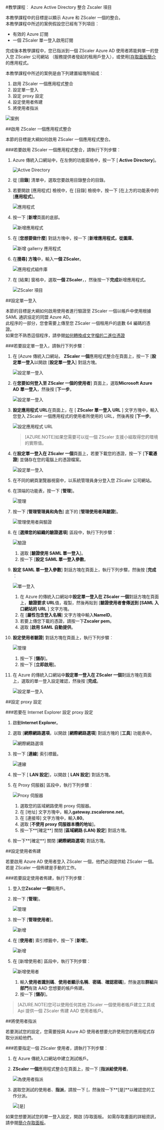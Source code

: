 <properties 
    pageTitle="教學課程︰ Azure Active Directory 整合 Zscaler 一 |Microsoft Azure" 
    description="瞭解如何使用 Zscaler 一個與 Azure Active Directory 啟用單一登入、 自動化佈建和更多 ！。" 
    services="active-directory" 
    authors="jeevansd"  
    documentationCenter="na" 
    manager="femila"/>
<tags 
    ms.service="active-directory" 
    ms.devlang="na" 
    ms.topic="article" 
    ms.tgt_pltfrm="na" 
    ms.workload="identity" 
    ms.date="08/16/2016" 
    ms.author="jeedes" />

#<a name="tutorial-azure-active-directory-integration-with-zscaler-one"></a>教學課程︰ Azure Active Directory 整合 Zscaler 項目

本教學課程中的目標是以顯示 Azure 和 ZScaler 一個的整合。  
 本教學課程中所述的案例假設您已經有下列項目︰  

-   有效的 Azure 訂閱
-   一個 ZScaler 單一登入啟用訂閱  

完成後本教學課程中，您已指派到一個 ZScaler Azure AD 使用者將能夠單一的登入您 ZScaler 公司網站 （服務提供者發起的租用戶登入），或使用[[存取面板簡介](active-directory-saas-access-panel-introduction.md)的應用程式。  

本教學課程中所述的案例是由下列建置組塊所組成︰  

1.  啟用 ZScaler 一個應用程式整合
2.  設定單一登入
3.  設定 proxy 設定
4.  設定使用者佈建
5.  將使用者指派  

![案例](./media/active-directory-saas-zscaler-one-tutorial/IC800214.png "案例")  

##<a name="enabling-the-application-integration-for-zscaler-one"></a>啟用 ZScaler 一個應用程式整合

本節的目標是大綱如何啟用 ZScaler 一個應用程式整合。  

###<a name="to-enable-the-application-integration-for-zscaler-one-perform-the-following-steps"></a>若要啟用 ZScaler 一個應用程式整合，請執行下列步驟︰

1.  Azure 傳統入口網站中，在左側的功能窗格中，按一下 [ **Active Directory**]。  

    ![Active Directory](./media/active-directory-saas-zscaler-one-tutorial/IC700993.png "Active Directory")  

2.  從 [**目錄**] 清單中，選取您要啟用目錄整合的目錄。  

3.  若要開啟 [應用程式] 檢視中，在 [目錄] 檢視中，按一下 [在上方的功能表中的 [**應用程式**]。  

    ![應用程式](./media/active-directory-saas-zscaler-one-tutorial/IC700994.png "應用程式")  

4.  按一下 [**新增**頁面的底部。  

    ![新增應用程式](./media/active-directory-saas-zscaler-one-tutorial/IC749321.png "新增應用程式")  

5.  在 [**您想要做什麼**] 對話方塊中，按一下 [**新增應用程式，從圖庫**。  

    ![新增 gallerry 應用程式](./media/active-directory-saas-zscaler-one-tutorial/IC749322.png "新增 gallerry 應用程式")  

6.  在**搜尋] 方塊**中，輸入**一個 ZScaler**。  

    ![應用程式組件庫](./media/active-directory-saas-zscaler-one-tutorial/IC800215.png "應用程式組件庫")  

7.  在 [結果] 窗格中，選取**一個 ZScaler**，，然後按一下**完成**新增應用程式。  

    ![ZScaler 項目](./media/active-directory-saas-zscaler-one-tutorial/IC800216.png "ZScaler 項目")  

##<a name="configuring-single-sign-on"></a>設定單一登入

本節的目標是大綱如何啟用使用者進行驗證至 ZScaler 一個以帳戶中使用根據 SAML 通訊協定的同盟 Azure AD。  
此程序的一部分，您會需要上傳至您 ZScaler 一個租用戶的底數 64 編碼的憑證。  
如果您不熟悉這個程序，請參閱[如何轉換成文字檔的二進位憑證](http://youtu.be/PlgrzUZ-Y1o)  

###<a name="to-configure-single-sign-on-perform-the-following-steps"></a>若要設定單一登入，請執行下列步驟︰

1.  在 [Azure 傳統入口網站， **ZScaler 一個**應用程式整合在頁面上，按一下 [**設定單一登入**以開啟 [**設定單一登入**] 對話方塊。  

    ![設定單一登入](./media/active-directory-saas-zscaler-one-tutorial/IC800217.png "設定單一登入")  

2.  在**您要如何登入至 ZScaler 一個的使用者**] 頁面上，選取**Microsoft Azure AD 單一登入**，然後按 [**下一步**。  

    ![設定單一登入](./media/active-directory-saas-zscaler-one-tutorial/IC800218.png "設定單一登入")  

3.  **設定應用程式 URL**在頁面上，在 [ **ZScaler 單一登入 URL** ] 文字方塊中，輸入您登入 ZScaler 一個應用程式的使用者所使用的 URL，然後再按 [**下一步**。  

    ![設定應用程式 URL](./media/active-directory-saas-zscaler-one-tutorial/IC800219.png "設定應用程式 URL")  

    >[AZURE.NOTE]如果您需要可以從一個 ZScaler 支援小組取得您的環境的實際值。  

4.  在**設定單一登入在 ZScaler 一個**頁面上，若要下載您的憑證，按一下 [**下載憑證**] 並儲存在您的電腦上的憑證檔案。  

    ![設定單一登入](./media/active-directory-saas-zscaler-one-tutorial/IC800220.png "設定單一登入")  

5.  在不同的網頁瀏覽器視窗中，以系統管理員身分登入您 ZScaler 公司網站。  

6.  在頂端的功能表，按一下 [**管理**]。  

    ![管理](./media/active-directory-saas-zscaler-one-tutorial/IC800206.png "管理")  

7.  按一下 [**管理管理員和角色**] 底下的 [**管理使用者與驗證**]。  

    ![管理使用者與驗證](./media/active-directory-saas-zscaler-one-tutorial/IC800207.png "管理使用者與驗證")  

8.  在 [**選擇您的組織的驗證選項**] 區段中，執行下列步驟︰  

    ![驗證](./media/active-directory-saas-zscaler-one-tutorial/IC800208.png "驗證")  

    1.  選取 [**驗證使用 SAML 單一登入**]。  
    2.  按一下 [**設定 SAML 單一登入參數**。  

9.  **設定 SAML 單一登入參數**] 對話方塊在頁面上，執行下列步驟，然後按 [**完成**︰  

    ![單一登入](./media/active-directory-saas-zscaler-one-tutorial/IC800209.png "單一登入")  

    1.  在 Azure 的傳統入口網站中**設定單一登入在 ZScaler 一個**對話方塊在頁面上，**驗證要求 URL**值，複製，然後再貼到 [**驗證使用者會傳送到 [SAML 入口網站的 URL** ] 文字方塊。  
    2.  在 [**屬性包含登入名稱**] 文字方塊中輸入**NameID**。  
    3.  若要上傳您下載的憑證，請按一下**Zscaler pem**。  
    4.  選取 [**啟用 SAML 自動提供**。  

10. **設定使用者驗證**] 對話方塊在頁面上，執行下列步驟︰  

    ![管理](./media/active-directory-saas-zscaler-one-tutorial/IC800210.png "管理")  

    1.  按一下 [**儲存**]。  
    2.  按一下 [**立即啟用**]。  

11. 在 Azure 的傳統入口網站中**設定單一登入在 ZScaler 一個**對話方塊在頁面上，選取的單一登入設定確認，然後按 [**完成**。  

    ![設定單一登入](./media/active-directory-saas-zscaler-one-tutorial/IC800221.png "設定單一登入")  

##<a name="configuring-proxy-settings"></a>設定 proxy 設定

###<a name="to-configure-the-proxy-settings-in-internet-explorer"></a>若要在 Internet Explorer 設定 proxy 設定

1.  啟動**Internet Explorer**。  

2.  選取 [**網際網路選項**，以開啟 [**網際網路選項**] 對話方塊的 [**工具**] 功能表中。  

    ![網際網路選項](./media/active-directory-saas-zscaler-one-tutorial/IC769492.png "網際網路選項")  

3.  按一下 [**連線**] 索引標籤。  

    ![連線](./media/active-directory-saas-zscaler-one-tutorial/IC769493.png "連線")  

4.  按一下 [ **LAN 設定**]，以開啟 [ **LAN 設定**] 對話方塊。  

5.  在 Proxy 伺服器] 區段中，執行下列步驟︰  

    ![Proxy 伺服器](./media/active-directory-saas-zscaler-one-tutorial/IC769494.png "Proxy 伺服器")  

    1.  選取您的區域網路使用 proxy 伺服器。  
    2.  在 [地址] 文字方塊中，輸入**gateway.zscalerone.net**。  
    3.  在 [連接埠] 文字方塊中，輸入**80**。  
    4.  選取 [**不使用 proxy 伺服器本機的地址**]。  
    5.  按一下**[確定**] 關閉 [**區域網路 (LAN) 設定**] 對話方塊。  

6.  按一下**[確定**] 關閉 [**網際網路選項**] 對話方塊。  

##<a name="configuring-user-provisioning"></a>設定使用者佈建

若要啟用 Azure AD 使用者登入 ZScaler 一個，他們必須提供給 ZScaler 一個。  
 若是 ZScaler 一個佈建是手動的工作。  

###<a name="to-configure-user-provisioning-perform-the-following-steps"></a>若要設定使用者佈建，執行下列步驟︰

1.  登入您**Zscaler 一個**租用戶。  

2.  按一下 [**管理**]。  

    ![管理](./media/active-directory-saas-zscaler-one-tutorial/IC781035.png "管理")  

3.  按一下 [**管理使用者**]。  

    ![新增](./media/active-directory-saas-zscaler-one-tutorial/IC781037.png "新增")  

4.  在 [**使用者**] 索引標籤中，按一下 [**新增**]。  

    ![新增](./media/active-directory-saas-zscaler-one-tutorial/IC781037.png "新增")  

5.  在 [新增使用者] 區段中，執行下列步驟︰  

    ![新增使用者](./media/active-directory-saas-zscaler-one-tutorial/IC781038.png "新增使用者")  

    1.  輸入**使用者識別碼**、**使用者顯示名稱**、**密碼**、**確認密碼**]，然後選取**群組**與**部門**有效 AAD 您想要的帳戶佈建。  
    2.  按一下 [**儲存**]。  

>[AZURE.NOTE]您可以使用任何其他 ZScaler 一個使用者帳戶建立工具或 Api 提供一個 ZScaler 佈建 AAD 使用者帳戶。  

##<a name="assigning-users"></a>將使用者指派

若要測試您的設定，您需要授與 Azure AD 使用者想要允許使用您的應用程式存取分派給他們。  

###<a name="to-assign-users-to-zscaler-one-perform-the-following-steps"></a>若要指定一個 ZScaler 使用者，請執行下列步驟︰

1.  在 Azure 傳統入口網站中建立測試帳戶。  

2.  **ZScaler 一個**應用程式整合在頁面上，按一下 [**指派給使用者**。  

    ![為使用者指派](./media/active-directory-saas-zscaler-one-tutorial/IC800222.png "為使用者指派")  

3.  選取您測試的使用者、**指派**，請按一下 [，然後按一下**[是]**以確認您的工作分派。  

    ![[是]](./media/active-directory-saas-zscaler-one-tutorial/IC767830.png "[是]")  

如果您想要測試您的單一登入設定，開啟 [存取面板。 如需存取畫面的詳細資訊，請參閱[簡介存取面板](active-directory-saas-access-panel-introduction.md)。  
